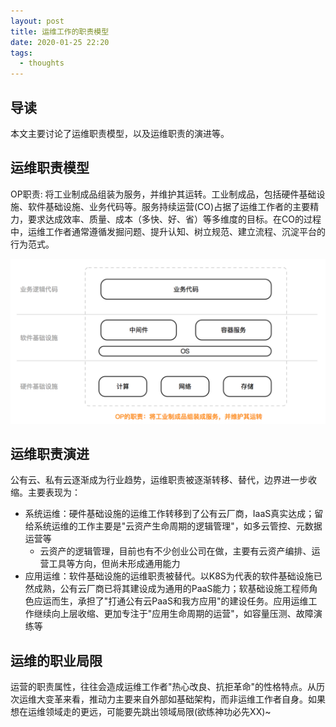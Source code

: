 ```yaml
---
layout: post
title: 运维工作的职责模型
date: 2020-01-25 22:20
tags:
  - thoughts
---
```


## 导读
本文主要讨论了运维职责模型，以及运维职责的演进等。

## 运维职责模型
OP职责: 将工业制成品组装为服务，并维护其运转。工业制成品，包括硬件基础设施、软件基础设施、业务代码等。服务持续运营(CO)占据了运维工作者的主要精力，要求达成效率、质量、成本（多快、好、省）等多维度的目标。在CO的过程中，运维工作者通常遵循发掘问题、提升认知、树立规范、建立流程、沉淀平台的行为范式。

![page.png](https://raw.githubusercontent.com/niean/niean.github.io/master/images/20200125/op-model.png)

## 运维职责演进
公有云、私有云逐渐成为行业趋势，运维职责被逐渐转移、替代，边界进一步收缩。主要表现为：

- 系统运维：硬件基础设施的运维工作转移到了公有云厂商，IaaS真实达成；留给系统运维的工作主要是"云资产生命周期的逻辑管理"，如多云管控、元数据运营等
    - 云资产的逻辑管理，目前也有不少创业公司在做，主要有云资产编排、运营工具等方向，但尚未形成通用能力
- 应用运维：软件基础设施的运维职责被替代。以K8S为代表的软件基础设施已然成熟，公有云厂商已将其建设成为通用的PaaS能力；软基础设施工程师角色应运而生，承担了"打通公有云PaaS和我方应用"的建设任务。应用运维工作继续向上层收缩、更加专注于"应用生命周期的运营"，如容量压测、故障演练等


## 运维的职业局限
运营的职责属性，往往会造成运维工作者"热心改良、抗拒革命"的性格特点。从历次运维大变革来看，推动力主要来自外部如基础架构，而非运维工作者自身。如果想在运维领域走的更远，可能要先跳出领域局限(欲练神功必先XX)~
